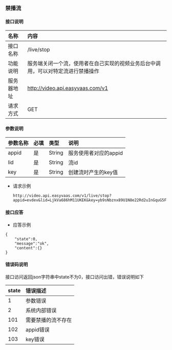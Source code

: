 ### 禁播流
#### 接口说明

| 名称 | 内容 | 
|:--|:--| 
| 接口名称     | /live/stop | 
| 功能说明|   服务端关闭一个流，使用者在自己实现的视频业务后台中调用，可以对特定流进行禁播操作    |
| 服务器地址| http://video.api.easyvaas.com/v1 |
| 请求方式| GET |

#### 参数说明

| 参数名称 | 必填 | 类型 |说明 |
|:--|:--|:--|:--|
| appid      | 是 | String | 服务使用者对应的appid |
| lid| 是      |   String | 流id |
| key| 是 |    String | 创建流时产生的key值|

* 请求示例

	```
	http://video.api.easyvaas.com/v1/live/stop?appid=evdev&lid=LjkVa686hM11UKEK&key=yb9sNbznx89U1N8e22Rd2uInGquG5FmJ9zVSnwZm7SJd1ylrTElE06h33BFF
	```

#### 接口应答

* 应答示例

```
{
	"state":0,
	"message":"ok",
	"content":{}
}
```

#### 错误码说明
接口访问返回json字符串中state不为0，接口访问出错，错误说明如下

| state | 错误描述 | 
|:--|:--| 
| 1     | 参数错误 | 
| 2     | 系统内部错误 |
| 101   | 需要禁播的流不存在 |
| 102   | appid错误 |
| 103   | key错误 |




